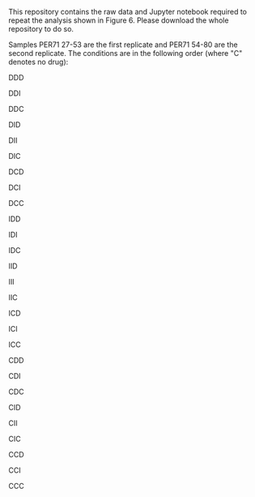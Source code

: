 This repository contains the raw data and Jupyter notebook required to repeat the analysis shown in Figure 6. Please download the whole repository to do so.

Samples PER71 27-53 are the first replicate and PER71 54-80 are the second replicate. The conditions are in the following order (where "C" denotes no drug):

DDD

DDI

DDC

DID

DII

DIC

DCD

DCI

DCC

IDD

IDI

IDC

IID

III

IIC

ICD

ICI

ICC

CDD

CDI

CDC

CID

CII

CIC

CCD

CCI

CCC

